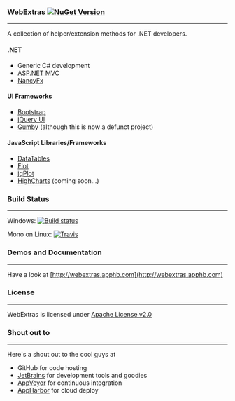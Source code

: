### WebExtras  [![NuGet Version](https://img.shields.io/nuget/v/WebExtras.svg?style=flat)](https://www.nuget.org/packages/WebExtras/) 
---
A collection of helper/extension methods for .NET developers.

#### .NET 
* Generic C# development
* [ASP.NET MVC](http://www.asp.net/mvc)
* [NancyFx](http://nancyfx.org/)

#### UI Frameworks
* [Bootstrap](http://getbootstrap.com)
* [jQuery UI](https://jqueryui.com)
* [Gumby](http://www.gumbyframework.com) (although this is now a defunct project)

#### JavaScript Libraries/Frameworks
* [DataTables](https://datatables.net)
* [Flot](http://www.flotcharts.org)
* [jqPlot](http://www.jqplot.com)
* [HighCharts](http://www.highcharts.com) (coming soon...)

### Build Status
---
Windows: [![Build status](https://ci.appveyor.com/api/projects/status/9c4s5yu5hjptvnwn?svg=true)](https://ci.appveyor.com/project/monemihir/webextras)

Mono on Linux: [![Travis](https://img.shields.io/travis/monemihir/webextras.svg?maxAge=2592000)](https://travis-ci.org/monemihir/webextras)

### Demos and Documentation
---
Have a look at [http://webextras.apphb.com](http://webextras.apphb.com)

### License
---
WebExtras is licensed under [Apache License v2.0](http://www.apache.org/licenses/LICENSE-2.0.html)

### Shout out to
---
Here's a shout out to the cool guys at
* GitHub for code hosting
* [JetBrains](https://www.jetbrains.com) for development tools and goodies
* [AppVeyor](https://www.appveyor.com) for continuous integration
* [AppHarbor](https://www.appharbor.com) for cloud deploy 

